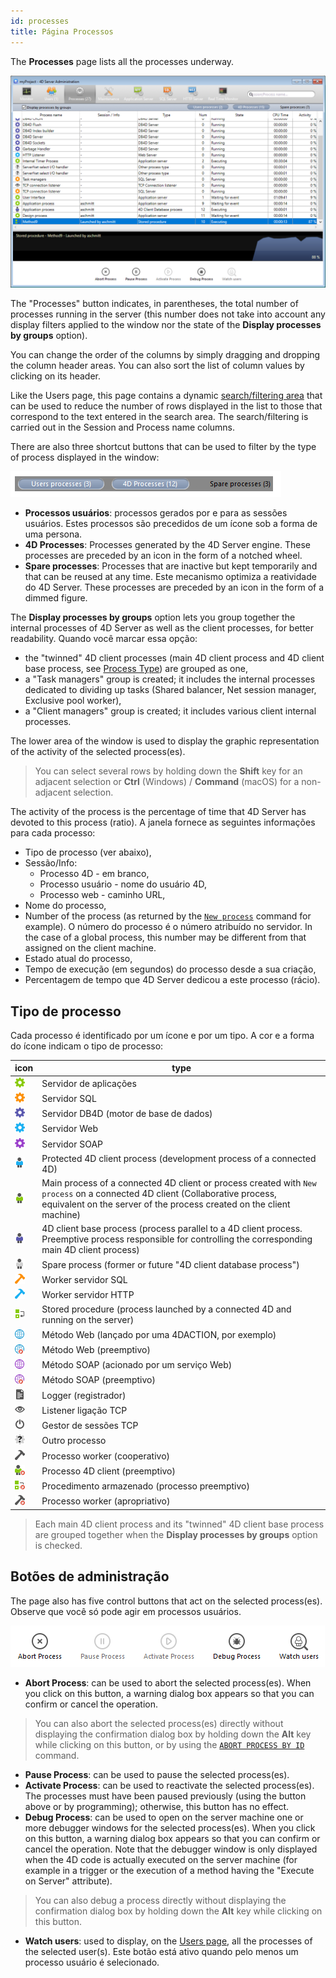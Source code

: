 ```yaml
---
id: processes
title: Página Processos
---
```



The **Processes** page lists all the processes underway.

![](../assets/en/Admin/server-admin-process-page.png)


The "Processes" button indicates, in parentheses, the total number of processes running in the server (this number does not take into account any display filters applied to the window nor the state of the **Display processes by groups** option).

You can change the order of the columns by simply dragging and dropping the column header areas. You can also sort the list of column values by clicking on its header.

Like the Users page, this page contains a dynamic [search/filtering area](users.md#searchfiltering-area) that can be used to reduce the number of rows displayed in the list to those that correspond to the text entered in the search area. The search/filtering is carried out in the Session and Process name columns.

There are also three shortcut buttons that can be used to filter by the type of process displayed in the window:

![](../assets/en/Admin/server-process-buttons.png)

- **Processos usuários**: processos gerados por e para as sessões usuários. Estes processos são precedidos de um ícone sob a forma de uma persona.
- **4D Processes**: Processes generated by the 4D Server engine. These processes are preceded by an icon in the form of a notched wheel.
- **Spare processes**: Processes that are inactive but kept temporarily and that can be reused at any time. Este mecanismo optimiza a reatividade do 4D Server. These processes are preceded by an icon in the form of a dimmed figure.

The **Display processes by groups** option lets you group together the internal processes of 4D Server as well as the client processes, for better readability. Quando você marcar essa opção:

- the "twinned" 4D client processes (main 4D client process and 4D client base process, see [Process Type](#process-type)) are grouped as one,
- a "Task managers" group is created; it includes the internal processes dedicated to dividing up tasks (Shared balancer, Net session manager, Exclusive pool worker),
- a "Client managers" group is created; it includes various client internal processes.

The lower area of the window is used to display the graphic representation of the activity of the selected process(es).

> You can select several rows by holding down the **Shift** key for an adjacent selection or **Ctrl** (Windows) / **Command** (macOS) for a non-adjacent selection.

The activity of the process is the percentage of time that 4D Server has devoted to this process (ratio). A janela fornece as seguintes informações para cada processo:

- Tipo de processo (ver abaixo),
- Sessão/Info:
    - Processo 4D - em branco,
    - Processo usuário - nome do usuário 4D,
    - Processo web - caminho URL,
- Nome do processo,
- Number of the process (as returned by the [`New process`](https://doc.4d.com/4dv19/help/command/en/page317.html) command for example). O número do processo é o número atribuído no servidor. In the case of a global process, this number may be different from that assigned on the client machine.
- Estado atual do processo,
- Tempo de execução (em segundos) do processo desde a sua criação,
- Percentagem de tempo que 4D Server dedicou a este processo (rácio).

## Tipo de processo

Cada processo é identificado por um ícone e por um tipo. A cor e a forma do ícone indicam o tipo de processo:

| icon                                       | type                                                                                                                                                                                                |
| ------------------------------------------ | --------------------------------------------------------------------------------------------------------------------------------------------------------------------------------------------------- |
| ![](../assets/en/Admin/server-icon-1.png)  | Servidor de aplicações                                                                                                                                                                              |
| ![](../assets/en/Admin/server-icon-2.png)  | Servidor SQL                                                                                                                                                                                        |
| ![](../assets/en/Admin/server-icon-3.png)  | Servidor DB4D (motor de base de dados)                                                                                                                                                              |
| ![](../assets/en/Admin/server-icon-4.png)  | Servidor Web                                                                                                                                                                                        |
| ![](../assets/en/Admin/server-icon-5.png)  | Servidor SOAP                                                                                                                                                                                       |
| ![](../assets/en/Admin/server-icon-6.png)  | Protected 4D client process (development process of a connected 4D)                                                                                                                                 |
| ![](../assets/en/Admin/server-icon-7.png)  | Main process of a connected 4D client or process created with `New process` on a connected 4D client (Collaborative process, equivalent on the server of the process created on the client machine) |
| ![](../assets/en/Admin/server-icon-8.png)  | 4D client base process (process parallel to a 4D client process. Preemptive process responsible for controlling the corresponding main 4D client process)                                           |
| ![](../assets/en/Admin/server-icon-9.png)  | Spare process (former or future "4D client database process")                                                                                                                                       |
| ![](../assets/en/Admin/server-icon-10.png) | Worker servidor SQL                                                                                                                                                                                 |
| ![](../assets/en/Admin/server-icon-11.png) | Worker servidor HTTP                                                                                                                                                                                |
| ![](../assets/en/Admin/server-icon-13.png) | Stored procedure (process launched by a connected 4D and running on the server)                                                                                                                     |
| ![](../assets/en/Admin/server-icon-14.png) | Método Web (lançado por uma 4DACTION, por exemplo)                                                                                                                                                  |
| ![](../assets/en/Admin/server-icon-15.png) | Método Web (preemptivo)                                                                                                                                                                             |
| ![](../assets/en/Admin/server-icon-16.png) | Método SOAP (acionado por um serviço Web)                                                                                                                                                           |
| ![](../assets/en/Admin/server-icon-17.png) | Método SOAP (preemptivo)                                                                                                                                                                            |
| ![](../assets/en/Admin/server-icon-18.png) | Logger (registrador)                                                                                                                                                                                |
| ![](../assets/en/Admin/server-icon-19.png) | Listener ligação TCP                                                                                                                                                                                |
| ![](../assets/en/Admin/server-icon-20.png) | Gestor de sessões TCP                                                                                                                                                                               |
| ![](../assets/en/Admin/server-icon-21.png) | Outro processo                                                                                                                                                                                      |
| ![](../assets/en/Admin/server-icon-22.png) | Processo worker (cooperativo)                                                                                                                                                                       |
| ![](../assets/en/Admin/server-icon-23.png) | Processo 4D client (preemptivo)                                                                                                                                                                     |
| ![](../assets/en/Admin/server-icon-24.png) | Procedimento armazenado (processo preemptivo)                                                                                                                                                       |
| ![](../assets/en/Admin/server-icon-25.png) | Processo worker (apropriativo)                                                                                                                                                                      |

> Each main 4D client process and its "twinned" 4D client base process are grouped together when the **Display processes by groups** option is checked.


## Botões de administração

The page also has five control buttons that act on the selected process(es). Observe que você só pode agir em processos usuários.

![](../assets/en/Admin/server-process-actions.png)

- **Abort Process**: can be used to abort the selected process(es). When you click on this button, a warning dialog box appears so that you can confirm or cancel the operation.

> You can also abort the selected process(es) directly without displaying the confirmation dialog box by holding down the **Alt** key while clicking on this button, or by using the [`ABORT PROCESS BY ID`](https://doc.4d.com/4dv19/help/command/en/page1634.html) command.

- **Pause Process**: can be used to pause the selected process(es).
- **Activate Process**: can be used to reactivate the selected process(es). The processes must have been paused previously (using the button above or by programming); otherwise, this button has no effect.
- **Debug Process**: can be used to open on the server machine one or more debugger windows for the selected process(es). When you click on this button, a warning dialog box appears so that you can confirm or cancel the operation. Note that the debugger window is only displayed when the 4D code is actually executed on the server machine (for example in a trigger or the execution of a method having the "Execute on Server" attribute).

> You can also debug a process directly without displaying the confirmation dialog box by holding down the **Alt** key while clicking on this button.

- **Watch users**: used to display, on the [Users page](users.md), all the processes of the selected user(s). Este botão está ativo quando pelo menos um processo usuário é selecionado.

